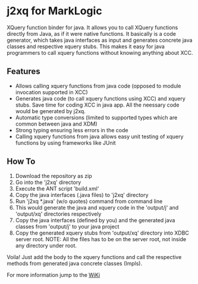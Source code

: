 j2xq for MarkLogic
==================

XQuery function binder for java. It allows you to call XQuery functions directly from Java, as if it were native functions.
It basically is a code generator, which takes java interfaces as input and generates concrete java classes and respective xquery stubs. This makes it easy for java programmers to call xquery functions without knowing anything about XCC. 

Features
--------
* Allows calling xquery functions from java code (opposed to module invocation supported in XCC)
* Generates java code (to call xquery functions using XCC) and xquery stubs. Save time for coding XCC in java app. All the neessary code would be generated by j2xq.
* Automatic type conversions (limited to supported types which are common between java and XDM)
* Strong typing ensuring less errors in the code
* Calling xquery functions from java allows easy unit testing of xquery functions by using frameworks like JUnit

How To
------

1. Download the repository as zip
2. Go into the 'j2xq' directory
3. Execute the ANT script 'build.xml'
4. Copy the java interfaces (.java files) to 'j2xq' directory
5. Run 'j2xq *.java' (w/o quotes) command from command line 
6. This would generate the java and xquery code in the 'output/j' and 'output/xq' directories respectively
7. Copy the java interfaces (defined by you) and the generated java classes from 'output/j' to your java project
8. Copy the generated xquery stubs from 'output/xq' directory into XDBC server root. NOTE: All the files has to be on the server root, not inside any directory under root.

Voila! Just add the body to the xquery functions and call the respective methods from generated java concrete classes (Impls).

For more information jump to the [WiKi](https://github.com/soumadri/j2xq/wiki)